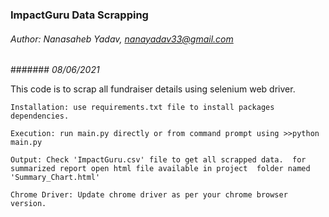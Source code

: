 ### ImpactGuru Data Scrapping 
###### _Author: Nanasaheb Yadav, <nanayadav33@gmail.com>_
####### _08/06/2021_

This code is to scrap all fundraiser details using selenium web driver.

`Installation: use requirements.txt file to install packages dependencies.`

`Execution: run main.py directly or from command prompt using >>python main.py`

`Output: Check 'ImpactGuru.csv' file to get all scrapped data. 
for summarized report open html file available in project 
folder named 'Summary_Chart.html'`

`Chrome Driver: Update chrome driver as per your chrome browser version.`

